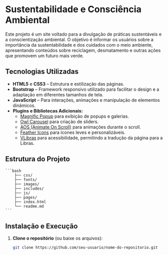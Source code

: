 # Sustentabilidade e Consciência Ambiental

Este projeto é um site voltado para a divulgação de práticas sustentáveis e a conscientização ambiental. O objetivo é informar os usuários sobre a importância da sustentabilidade e dos cuidados com o meio ambiente, apresentando conteúdos sobre reciclagem, desmatamento e outras ações que promovem um futuro mais verde.

## Tecnologias Utilizadas

- **HTML5** e **CSS3** – Estrutura e estilização das páginas.
- **Bootstrap** – Framework responsivo utilizado para facilitar o design e a adaptação em diferentes tamanhos de tela.
- **JavaScript** – Para interações, animações e manipulação de elementos dinâmicos.
- **Plugins e Bibliotecas Adicionais:**
  - [Magnific Popup](https://dimsemenov.com/plugins/magnific-popup/) para exibição de popups e galerias.
  - [Owl Carousel](https://owlcarousel2.github.io/OwlCarousel2/) para criação de sliders.
  - [AOS (Animate On Scroll)](https://michalsnik.github.io/aos/) para animações durante o scroll.
  - [Feather Icons](https://feathericons.com/) para ícones leves e personalizáveis.
  - [VLibras](https://vlibras.gov.br/) para acessibilidade, permitindo a tradução da página para a Libras.

## Estrutura do Projeto

    ```bash
        ├── css/
        ├── fonts/
        ├── images/
        ├── includes/
        ├── js/
        ├── pages/
        ├── index.html
        └── readme.md
    ```
 


## Instalação e Execução

1. **Clone o repositório** (ou baixe os arquivos):
   ```bash
   git clone https://github.com/seu-usuario/nome-do-repositorio.git
